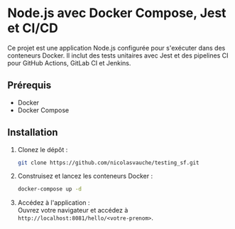# Node.js avec Docker Compose, Jest et CI/CD
Ce projet est une application Node.js configurée pour s'exécuter dans des conteneurs Docker. Il inclut des tests unitaires avec Jest et des pipelines CI pour GitHub Actions, GitLab CI et Jenkins.

## Prérequis
- Docker
- Docker Compose

## Installation
1. Clonez le dépôt :
    ```bash
    git clone https://github.com/nicolasvauche/testing_sf.git
    ```
2. Construisez et lancez les conteneurs Docker :
    ```bash
    docker-compose up -d
    ```
3. Accédez à l'application :  
    Ouvrez votre navigateur et accédez à `http://localhost:8081/hello/<votre-prenom>`.